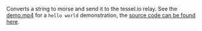 Converts a string to morse and send it to the tessel.io relay.
See the [demo.mp4][demo] for a `hello world` demonstration,
the [source code can be found here][source].

[demo]: https://github.com/grunnjs/hackathon/blob/master/morse-relay/demo.mp4
[source]: https://github.com/Swaagie/morse